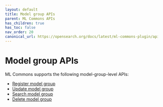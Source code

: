 ```yaml
---
layout: default
title: Model group APIs
parent: ML Commons APIs
has_children: true
has_toc: false
nav_order: 20
canonical_url: https://opensearch.org/docs/latest/ml-commons-plugin/api/model-group-apis/index/
---
```


# Model group APIs

ML Commons supports the following model-group-level APIs:

- [Register model group]({{site.url}}{{site.baseurl}}/ml-commons-plugin/api/model-group-apis/register-model-group/)
- [Update model group]({{site.url}}{{site.baseurl}}/ml-commons-plugin/api/model-group-apis/update-model-group/)
- [Search model group]({{site.url}}{{site.baseurl}}/ml-commons-plugin/api/model-group-apis/search-model-group/)
- [Delete model group]({{site.url}}{{site.baseurl}}/ml-commons-plugin/api/model-group-apis/delete-model-group/)